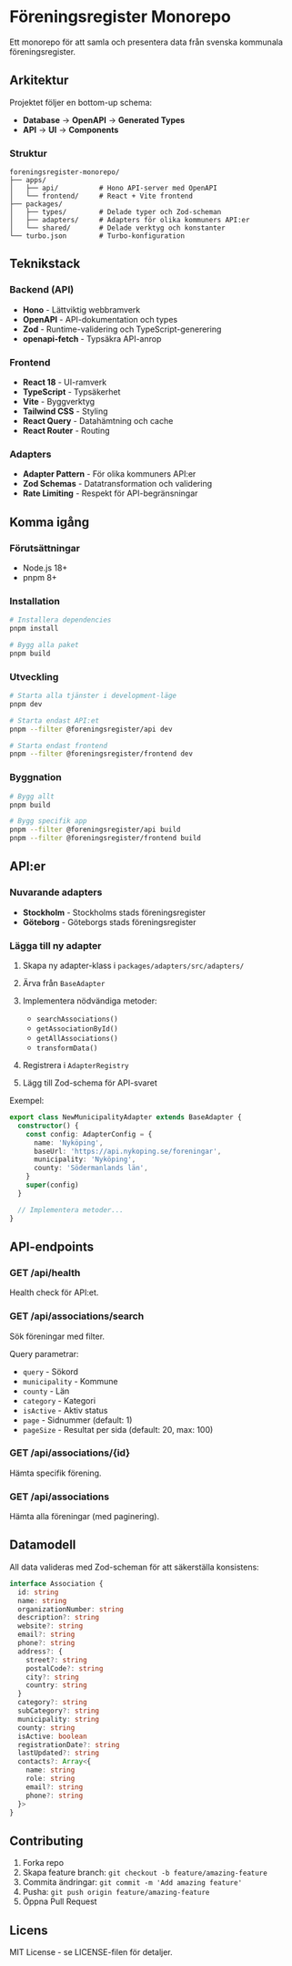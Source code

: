 # Föreningsregister Monorepo

Ett monorepo för att samla och presentera data från svenska kommunala föreningsregister.

## Arkitektur

Projektet följer en bottom-up schema:

- **Database** → **OpenAPI** → **Generated Types**
- **API** → **UI** → **Components**

### Struktur

```
foreningsregister-monorepo/
├── apps/
│   ├── api/          # Hono API-server med OpenAPI
│   └── frontend/     # React + Vite frontend
├── packages/
│   ├── types/        # Delade typer och Zod-scheman
│   ├── adapters/     # Adapters för olika kommuners API:er
│   └── shared/       # Delade verktyg och konstanter
└── turbo.json        # Turbo-konfiguration
```

## Teknikstack

### Backend (API)

- **Hono** - Lättviktig webbramverk
- **OpenAPI** - API-dokumentation och types
- **Zod** - Runtime-validering och TypeScript-generering
- **openapi-fetch** - Typsäkra API-anrop

### Frontend

- **React 18** - UI-ramverk
- **TypeScript** - Typsäkerhet
- **Vite** - Byggverktyg
- **Tailwind CSS** - Styling
- **React Query** - Datahämtning och cache
- **React Router** - Routing

### Adapters

- **Adapter Pattern** - För olika kommuners API:er
- **Zod Schemas** - Datatransformation och validering
- **Rate Limiting** - Respekt för API-begränsningar

## Komma igång

### Förutsättningar

- Node.js 18+
- pnpm 8+

### Installation

```bash
# Installera dependencies
pnpm install

# Bygg alla paket
pnpm build
```

### Utveckling

```bash
# Starta alla tjänster i development-läge
pnpm dev

# Starta endast API:et
pnpm --filter @foreningsregister/api dev

# Starta endast frontend
pnpm --filter @foreningsregister/frontend dev
```

### Byggnation

```bash
# Bygg allt
pnpm build

# Bygg specifik app
pnpm --filter @foreningsregister/api build
pnpm --filter @foreningsregister/frontend build
```

## API:er

### Nuvarande adapters

- **Stockholm** - Stockholms stads föreningsregister
- **Göteborg** - Göteborgs stads föreningsregister

### Lägga till ny adapter

1. Skapa ny adapter-klass i `packages/adapters/src/adapters/`
2. Ärva från `BaseAdapter`
3. Implementera nödvändiga metoder:
   - `searchAssociations()`
   - `getAssociationById()`
   - `getAllAssociations()`
   - `transformData()`

4. Registrera i `AdapterRegistry`
5. Lägg till Zod-schema för API-svaret

Exempel:

```typescript
export class NewMunicipalityAdapter extends BaseAdapter {
  constructor() {
    const config: AdapterConfig = {
      name: 'Nyköping',
      baseUrl: 'https://api.nykoping.se/foreningar',
      municipality: 'Nyköping',
      county: 'Södermanlands län',
    }
    super(config)
  }

  // Implementera metoder...
}
```

## API-endpoints

### GET /api/health

Health check för API:et.

### GET /api/associations/search

Sök föreningar med filter.

Query parametrar:

- `query` - Sökord
- `municipality` - Kommune
- `county` - Län
- `category` - Kategori
- `isActive` - Aktiv status
- `page` - Sidnummer (default: 1)
- `pageSize` - Resultat per sida (default: 20, max: 100)

### GET /api/associations/{id}

Hämta specifik förening.

### GET /api/associations

Hämta alla föreningar (med paginering).

## Datamodell

All data valideras med Zod-scheman för att säkerställa konsistens:

```typescript
interface Association {
  id: string
  name: string
  organizationNumber: string
  description?: string
  website?: string
  email?: string
  phone?: string
  address?: {
    street?: string
    postalCode?: string
    city?: string
    country: string
  }
  category?: string
  subCategory?: string
  municipality: string
  county: string
  isActive: boolean
  registrationDate?: string
  lastUpdated?: string
  contacts?: Array<{
    name: string
    role: string
    email?: string
    phone?: string
  }>
}
```

## Contributing

1. Forka repo
2. Skapa feature branch: `git checkout -b feature/amazing-feature`
3. Commita ändringar: `git commit -m 'Add amazing feature'`
4. Pusha: `git push origin feature/amazing-feature`
5. Öppna Pull Request

## Licens

MIT License - se LICENSE-filen för detaljer.
